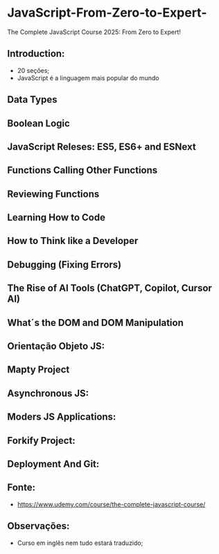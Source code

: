 # JavaScript-From-Zero-to-Expert-
The Complete JavaScript Course 2025: From Zero to Expert!

## Introduction:
- 20 seções;
- JavaScript é a linguagem mais popular do mundo

## Data Types

## Boolean Logic

## JavaScript Releses: ES5, ES6+ and ESNext

## Functions Calling Other Functions

## Reviewing Functions

## Learning How to Code

## How to Think like a Developer

## Debugging (Fixing Errors)

## The Rise of AI Tools (ChatGPT, Copilot, Cursor AI)

## What´s the DOM and DOM Manipulation



## Orientação Objeto JS:

## Mapty Project

## Asynchronous JS:

## Moders JS Applications:

## Forkify Project:

## Deployment And Git:


## Fonte:
- https://www.udemy.com/course/the-complete-javascript-course/

## Observações:
- Curso em inglês nem tudo estará traduzido;
